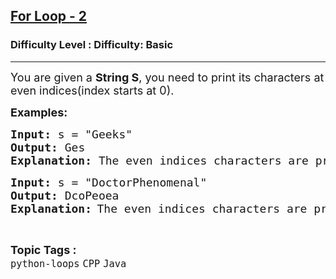 <h2><a href="https://www.geeksforgeeks.org/problems/for-loop-2/1?page=2&category=Java&sortBy=submissions">For Loop - 2</a></h2><h3>Difficulty Level : Difficulty: Basic</h3><hr><div class="problems_problem_content__Xm_eO"><p><span style="font-size: 18px;">You are given a <strong>String S</strong>, you need to print its characters at even indices(index starts at 0). </span></p>
<p><span style="font-size: 18px;"><strong>Examples:</strong></span><span style="font-size: 18px;"><strong> </strong></span></p>
<pre><span style="font-size: 18px;"><strong style="font-size: 18px;">Input: </strong><span style="font-size: 18px;">s = "Geeks"
</span><strong><span style="font-size: 18px;">Output:</span> </strong></span><span style="font-size: 18px;">Ges</span>
<strong><span style="font-size: 18px;">Explanation: </span></strong><span style="font-size: 18px;">The even indices characters are printed.</span></pre>
<pre><span style="font-size: 18px;"><strong>Input: </strong>s = "DoctorPhenomenal"
<strong>Output: </strong>DcoPeoea
</span><strong><span style="font-size: 18px;">Explanation:</span> </strong><span style="font-size: 18px;">The even indices characters are printed.</span></pre></div><br><p><span style=font-size:18px><strong>Topic Tags : </strong><br><code>python-loops</code>&nbsp;<code>CPP</code>&nbsp;<code>Java</code>&nbsp;